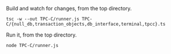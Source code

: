 
Build and watch for changes, from the top directory.

    tsc -w --out TPC-C/runner.js TPC-C/{null_db,transaction_objects,db_interface,terminal,tpcc}.ts

Run it, from the top directory.

    node TPC-C/runner.js
